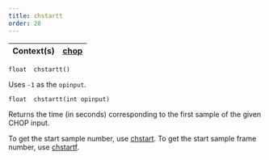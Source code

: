 ```yaml
---
title: chstartt
order: 28
---
```

| Context(s) | [chop](../contexts/chop.html) |
| --- | --- |

`float  chstartt()`

Uses `-1` as the `opinput`.

`float  chstartt(int opinput)`

Returns the time (in seconds) corresponding to the first sample of the given CHOP input.

To get the start sample number, use [chstart](chstart.html "Returns the start sample of the input specified."). To get the start sample frame number, use [chstartf](chstartf.html "Returns the frame corresponding to the first sample of the input
specified.").
